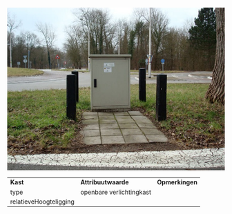 ![](media/893afd5b272f1901c2cac3ab4d2596fbcba94bc9.jpg)

|                        |                          |                 |
|------------------------|--------------------------|-----------------|
| **Kast**               | **Attribuutwaarde**      | **Opmerkingen** |
| type                   | openbare verlichtingkast |                 |
| relatieveHoogteligging |                          |                 |
